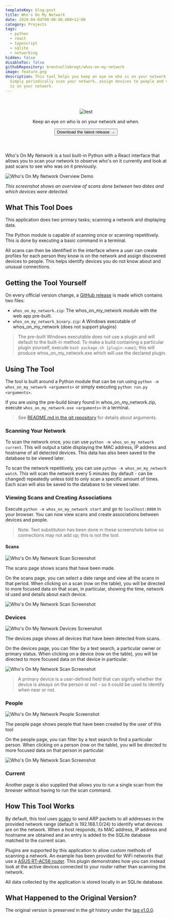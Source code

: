 ```yaml
---
templateKey: blog-post
title: Who's On My Network
date: 2020-04-04T00:00:00.000+12:00
category: Projects
tags:
  - python
  - react
  - typescript
  - sqlite
  - networking
hidden: false
disableToc: false
githubRepository: brentvollebregt/whos-on-my-network
image: feature.png
description: This tool helps you keep an eye on who is on your network and when.
  Simply periodically scan your network, assign devices to people and view who
  is on your network.
---
```


<div align="center" style="padding: 20px 20px 40px 20px" class="text-center">

![test](./whos-on-my-network-logo.png)

Keep an eye on who is on your network and when.

<a href="https://github.com/brentvollebregt/whos-on-my-network/releases">
    <button class="btn btn-outline-secondary" type="button">Download the latest release →</button>
</a>
</div>

Who's On My Network is a tool built-in Python with a React interface that allows you to scan your network to observe who's on it currently and look at past scans to see who was on it previously.

![Who's On My Network Overview Demo](overview-screenshot.png)

_This screenshot shows an overview of scans done between two dates and which devices were detected._

## What This Tool Does

This application does two primary tasks; scanning a network and displaying data.

The Python module is capable of scanning once or scanning repetitively. This is done by executing a basic command in a terminal.

All scans can then be identified in the interface where a user can create profiles for each person they know is on the network and assign discovered devices to people. This helps identify devices you do not know about and unusual connections.

## Getting the Tool Yourself

On every official version change, a [GitHub release](https://github.com/brentvollebregt/whos-on-my-network/releases) is made which contains two files:

- `whos_on_my_network.zip`: The whos_on_my_network module with the web app pre-built.
- `whos_on_my_network_binary.zip`: A Windows executable of whos_on_my_network (does not support plugins)

> The pre-built Windows executable does not use a plugin and will default to the built-in method. To make a build containing a particular plugin yourself, execute `bash package.sh {plugin-name}`; this will produce whos_on_my_network.exe which will use the declared plugin.

## Using The Tool

The tool is built around a Python module that can be run using `python -m whos_on_my_network <arguments>` or simply executing `python run.py <arguments>`.

If you are using the pre-build binary found in whos_on_my_network.zip, execute `whos_on_my_network.exe <arguments>` in a terminal.

> See [README.md in the git repository](https://github.com/brentvollebregt/whos-on-my-network#%EF%B8%8F-usage) for details about arguments.

### Scanning Your Network

To scan the network once, you can use `python -m whos_on_my_network current`. This will output a table displaying the MAC address, IP address and hostname of all detected devices. This data has also been saved to the database to be viewed later.

To scan the network repetitively, you can use `python -m whos_on_my_network watch`. This will scan the network every 5 minutes (by default - can be changed) repeatedly unless told to only scan a specific amount of times. Each scan will also be saved to the database to be viewed later.

### Viewing Scans and Creating Associations

Execute `python -m whos_on_my_network start` and go to `localhost:8080` in your browser. You can now view scans and create associations between devices and people.

> Note: Text substitution has been done in these screenshots below so connections may not add up; this is not the tool.

#### Scans

![Who's On My Network Scan Screenshot](scans-screenshot.png)

The scans page shows scans that have been made.

On the scans page, you can select a date range and view all the scans in that period. When clicking on a scan (row on the table), you will be directed to more focused data on that scan, in particular, showing the time, network id used and details about each device.

![Who's On My Network Scan Screenshot](scan-screenshot.png)

### Devices

![Who's On My Network Devices Screenshot](devices-screenshot.png)

The devices page shows all devices that have been detected from scans.

On the devices page, you can filter by a text search, a particular owner or primary status. When clicking on a device (row on the table), you will be directed to more focused data on that device in particular.

![Who's On My Network Scan Screenshot](device-screenshot.png)

> A primary device is a user-defined field that can signify whether the device is always on the person or not - so it could be used to identify when near or not.

### People

![Who's On My Network People Screenshot](people-screenshot.png)

The people page shows people that have been created by the user of this tool

On the people page, you can filter by a text search to find a particular person. When clicking on a person (row on the table), you will be directed to more focused data on that person in particular.

![Who's On My Network Scan Screenshot](person-screenshot.png)

### Current

Another page is also supplied that allows you to run a single scan from the browser without having to run the scan command.

## How This Tool Works

By default, this tool uses [scapy](https://scapy.net/) to send ARP packets to all addresses in the provided network range (default is 192.168.1.0/24) to identify what devices are on the network. When a host responds, its MAC address, IP address and hostname are obtained and an entry is added to the SQLite database matched to the current scan.

Plugins are supported by this application to allow custom methods of scanning a network. An example has been provided for WiFi networks that use a [ASUS RT-AC58 router](https://github.com/brentvollebregt/whos-on-my-network/blob/master/whos_on_my_network/plugins/asus-rt-ac58u.py). This plugin demonstrates how you can instead look at the active devices connected to your router rather than scanning the network.

All data collected by the application is stored locally in an SQLite database.

## What Happened to the Original Version?

The original version is preserved in the git history under the [tag v1.0.0](https://github.com/brentvollebregt/whos-on-my-network/tree/v1.0.0).
